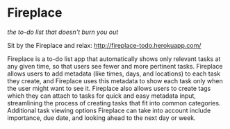 Fireplace
=========
*the to-do list that doesn't burn you out*

Sit by the Fireplace and relax:
http://fireplace-todo.herokuapp.com/

Fireplace is a to-do list app that automatically shows only relevant tasks at any given time, so that users see fewer and more pertinent tasks. Fireplace allows users to add metadata (like times, days, and locations) to each task they create, and Fireplace uses this metadata to show each task only when the user might want to see it. Fireplace also allows users to create tags which they can attach to tasks for quick and easy metadata input, streamlining the process of creating tasks that fit into common categories. Additional task viewing options Fireplace can take into account include importance, due date, and looking ahead to the next day or week.